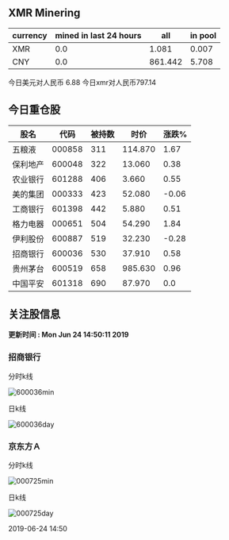 ## XMR Minering

|currency|mined in last 24 hours|all|in pool|
|---|---|---|---|
|XMR|0.0|1.081|0.007|
|CNY|0.0|861.442|5.708|

今日美元对人民币 6.88	今日xmr对人民币797.14


## 今日重仓股 

|股名|代码|被持数|时价|涨跌%|
|---|---|---|---|---|
|五粮液|000858|311|114.870|1.67|
|保利地产|600048|322|13.060|0.38|
|农业银行|601288|406|3.660|0.55|
|美的集团|000333|423|52.080|-0.06|
|工商银行|601398|442|5.880|0.51|
|格力电器|000651|504|54.290|1.84|
|伊利股份|600887|519|32.230|-0.28|
|招商银行|600036|530|37.910|0.58|
|贵州茅台|600519|658|985.630|0.96|
|中国平安|601318|690|87.970|0.0|

## 关注股信息
**更新时间 : Mon Jun 24 14:50:11 2019**
### 招商银行 
分时k线

![600036min](http://image.sinajs.cn/newchart/min/n/sh600036.gif)

日k线

![600036day](http://image.sinajs.cn/newchart/daily/n/sh600036.gif)

### 京东方Ａ 
分时k线

![000725min](http://image.sinajs.cn/newchart/min/n/sz000725.gif)

日k线

![000725day](http://image.sinajs.cn/newchart/daily/n/sz000725.gif)

2019-06-24 14:50